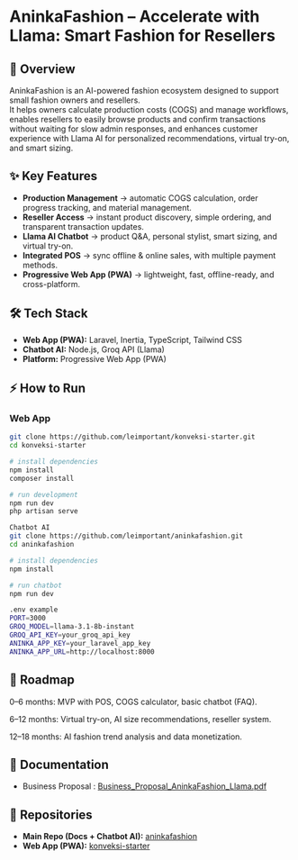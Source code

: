 # AninkaFashion – Accelerate with Llama: Smart Fashion for Resellers

## 🚀 Overview
AninkaFashion is an AI-powered fashion ecosystem designed to support small fashion owners and resellers.  
It helps owners calculate production costs (COGS) and manage workflows, enables resellers to easily browse products and confirm transactions without waiting for slow admin responses, and enhances customer experience with Llama AI for personalized recommendations, virtual try-on, and smart sizing.

## ✨ Key Features
- **Production Management** → automatic COGS calculation, order progress tracking, and material management.  
- **Reseller Access** → instant product discovery, simple ordering, and transparent transaction updates.  
- **Llama AI Chatbot** → product Q&A, personal stylist, smart sizing, and virtual try-on.  
- **Integrated POS** → sync offline & online sales, with multiple payment methods.  
- **Progressive Web App (PWA)** → lightweight, fast, offline-ready, and cross-platform.  

## 🛠 Tech Stack
- **Web App (PWA):** Laravel, Inertia, TypeScript, Tailwind CSS  
- **Chatbot AI:** Node.js, Groq API (Llama)  
- **Platform:** Progressive Web App (PWA)  

## ⚡ How to Run

### Web App
```bash
git clone https://github.com/leimportant/konveksi-starter.git
cd konveksi-starter

# install dependencies
npm install
composer install

# run development
npm run dev
php artisan serve

Chatbot AI
git clone https://github.com/leimportant/aninkafashion.git
cd aninkafashion

# install dependencies
npm install

# run chatbot
npm run dev

.env example
PORT=3000
GROQ_MODEL=llama-3.1-8b-instant
GROQ_API_KEY=your_groq_api_key
ANINKA_APP_KEY=your_laravel_app_key
ANINKA_APP_URL=http://localhost:8000

```
## 📅 Roadmap

0–6 months: MVP with POS, COGS calculator, basic chatbot (FAQ).

6–12 months: Virtual try-on, AI size recommendations, reseller system.

12–18 months: AI fashion trend analysis and data monetization.


## 📄 Documentation
- Business Proposal : [Business_Proposal_AninkaFashion_Llama.pdf](https://github.com/leimportant/aninkafashion/blob/docs/Business_Proposal_AninkaFashion_Llama.pdf)  



## 🔗 Repositories
- **Main Repo (Docs + Chatbot AI):** [aninkafashion](https://github.com/leimportant/aninkafashion)  
- **Web App (PWA):** [konveksi-starter](https://github.com/leimportant/konveksi-starter)  


